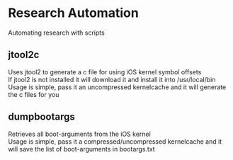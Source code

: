 # Research Automation
Automating research with scripts

## jtool2c
Uses jtool2 to generate a c file for using iOS kernel symbol offsets  
If jtool2 is not installed it will download it and install it into /usr/local/bin  
Usage is simple, pass it an uncompressed kernelcache and it will generate the c files for you  

## dumpbootargs
Retrieves all boot-arguments from the iOS kernel  
Usage is simple, pass it a compressed/uncompressed kernelcache and it will save the list of boot-arguments in bootargs.txt  

